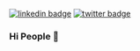 [![linkedin badge](https://img.shields.io/badge/Akanksha_Singh-30302f?style=flat&logo=linkedin)](https://www.linkedin.com/in/sai-krupa-peraka-69a116103/)
[![twitter badge](https://img.shields.io/badge/@akacodegenie-30302f?style=flat&logo=twitter)](https://twitter.com/Kaadhipakoda)



### Hi People 👋

<!--
**krupa1106/krupa1106** is a ✨ _special_ ✨ repository because its `README.md` (this file) appears on your GitHub profile.

Here are some ideas to get you started:

- 🔭 I’m currently working on ...
- 🌱 I’m currently learning ...
- 👯 I’m looking to collaborate on ...
- 🤔 I’m looking for help with ...
- 💬 Ask me about ...
- 📫 How to reach me: ...
- 😄 Pronouns: ...
- ⚡ Fun fact: ...
-->
